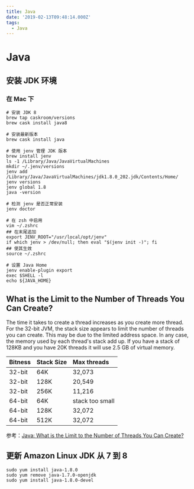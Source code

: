 ```yaml
---
title: Java
date: '2019-02-13T09:48:14.000Z'
tags:
  - Java
---
```


# Java

## 安装 JDK 环境

### 在 Mac 下

```text
# 安装 JDK 8
brew tap caskroom/versions
brew cask install java8

# 安装最新版本
brew cask install java

# 使用 jenv 管理 JDK 版本
brew install jenv
ls -1 /Library/Java/JavaVirtualMachines 
mkdir ~/.jenv/versions
jenv add /Library/Java/JavaVirtualMachines/jdk1.8.0_202.jdk/Contents/Home/
jenv versions
jenv global 1.8
java -version

# 检测 jenv 是否正常安装
jenv doctor

# 在 zsh 中启用
vim ~/.zshrc
## 在末尾追加
export JENV_ROOT="/usr/local/opt/jenv"
if which jenv > /dev/null; then eval "$(jenv init -)"; fi
## 使其生效
source ~/.zshrc

# 设置 Java Home
jenv enable-plugin export
exec $SHELL -l
echo ${JAVA_HOME}
```

## What is the Limit to the Number of Threads You Can Create?

The time it takes to create a thread increases as you create more thread. For the 32-bit JVM, the stack size appears to limit the number of threads you can create. This may be due to the limited address space. In any case, the memory used by each thread's stack add up. If you have a stack of 128KB and you have 20K threads it will use 2.5 GB of virtual memory.

| Bitness | Stack Size | Max threads |
| :--- | :--- | :--- |
| 32-bit | 64K | 32,073 |
| 32-bit | 128K | 20,549 |
| 32-bit | 256K | 11,216 |
| 64-bit | 64K | stack too small |
| 64-bit | 128K | 32,072 |
| 64-bit | 512K | 32,072 |

参考：[Java: What is the Limit to the Number of Threads You Can Create?](https://dzone.com/articles/java-what-limit-number-threads)

## 更新 Amazon Linux JDK 从 7 到 8

```text
sudo yum install java-1.8.0
sudo yum remove java-1.7.0-openjdk
sudo yum install java-1.8.0-devel
```

